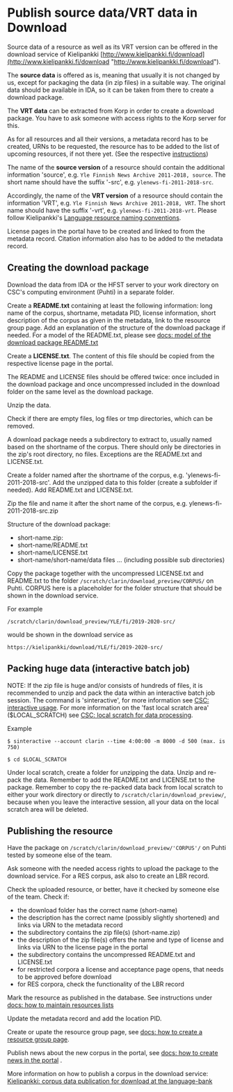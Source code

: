 # Publish source data/VRT data in Download
Source data of a resource as well as its VRT version can be offered in the download service of Kielipankki [http://www.kielipankki.fi/download](http://www.kielipankki.fi/download "http://www.kielipankki.fi/download").

The **source data** is offered as is, meaning that usually it is not changed by us, except for packaging the data (in zip files) in a suitable way. The original data should be available in IDA, so it can be taken from there to create a download package.

The **VRT data** can be extracted from Korp in order to create a download package. You have to ask someone with access rights to the Korp server for this.

As for all resources and all their versions, a metadata record has to be created, URNs to be requested, the resource has to be added to the list of upcoming resources, if not there yet. (See the respective [instructions](https://github.com/CSCfi/Kielipankki-utilities/blob/master/docs/))

The name of the **source version** of a resource should contain the additional information 'source', e.g. `Yle Finnish News Archive 2011-2018, source`. The short name should have the suffix '-src', e.g. `ylenews-fi-2011-2018-src`.

Accordingly, the name of the **VRT version** of a resource should contain the information 'VRT', e.g. `Yle Finnish News Archive 2011-2018, VRT`. The short name should have the suffix '-vrt', e.g. `ylenews-fi-2011-2018-vrt`. Please follow Kielipankki's [Language resource naming conventions](https://www.kielipankki.fi/development/language-resource-naming-conventions/).

License pages in the portal have to be created and linked to from the metadata record.
Citation information also has to be added to the metadata record.

## Creating the download package
Download the data from IDA or the HFST server to your work directory on CSC's computing environment (Puhti) in a separate folder. 

Create a **README.txt** containing at least the following information:
long name of the corpus, shortname, metadata PID, license information, short description of the corpus as given in the metadata, link to the resource group page. Add an explanation of the structure of the download package if needed.
For a model of the README.txt, please see [docs: model of the download package README.txt](model_download-package-README.md)

Create a **LICENSE.txt**. The content of this file should be copied from the respective license page in the portal.

The README and LICENSE files should be offered twice: once included in the download package and once uncompressed included in the download folder on the same level as the download package.

Unzip the data. 

Check if there are empty files, log files or tmp directories, which can be removed.

A download package needs a subdirectory to extract to, usually named based on the shortname of the corpus. 
There should only be directories in the zip's root directory, no files. Exceptions are the README.txt and LICENSE.txt.

Create a folder named after the shortname of the corpus, e.g. 'ylenews-fi-2011-2018-src'.
Add the unzipped data to this folder (create a subfolder if needed).
Add README.txt and LICENSE.txt.

Zip the file and name it after the short name of the corpus, e.g. ylenews-fi-2011-2018-src.zip

Structure of the download package:

- short-name.zip:
- short-name/README.txt
- short-name/LICENSE.txt
- short-name/short-name/data files ... (including possible sub directories)

Copy the package together with the uncompressed LICENSE.txt and README.txt to the folder `/scratch/clarin/download_preview/CORPUS/` on Puhti. CORPUS here is a placeholder for the folder structure that should be shown in the download service.

For example 

`/scratch/clarin/download_preview/YLE/fi/2019-2020-src/`

would be shown in the download service as 

`https://kielipankki/download/YLE/fi/2019-2020-src/`



## Packing huge data (interactive batch job)
NOTE: If the zip file is huge and/or consists of hundreds of files, it is recommended to unzip and pack the data within an interactive batch job session.
The command is 'sinteractive', for more information see [CSC: interactive usage](https://docs.csc.fi/computing/running/interactive-usage/).
For more information on the 'fast local scratch area' ($LOCAL_SCRATCH) see [CSC: local scratch for data processing](https://docs.csc.fi/support/faq/local_scratch_for_data_processing/).

Example

    $ sinteractive --account clarin --time 4:00:00 -m 8000 -d 500 (max. is 750)
    
    $ cd $LOCAL_SCRATCH

Under local scratch, create a folder for unzipping the data. 
Unzip and re-pack the data. Remember to add the README.txt and LICENSE.txt to the package.
Remember to copy the re-packed data back from local scratch to either your work directory or directly to `/scratch/clarin/download_preview/`, because when you leave the interactive session, all your data on the local scratch area will be deleted.


## Publishing the resource
Have the package on `/scratch/clarin/download_preview/'CORPUS'/` on Puhti tested by someone else of the team.

Ask someone with the needed access rights to upload the package to the download service.
For a RES corpus, ask also to create an LBR record.

Check the uploaded resource, or better, have it checked by someone else of the team.
Check if:

- the download folder has the correct name (short-name)
- the description has the correct name (possibly slightly shortened) and links via URN to the metadata record
- the subdirectory contains the zip file(s) (short-name.zip)
- the description of the zip file(s) offers the name and type of license and links via URN to the license page in the portal
- the subdirectory contains the uncompressed README.txt and LICENSE.txt
- for restricted corpora a license and acceptance page opens, that needs to be approved before download
- for RES corpora, check the functionality of the LBR record

Mark the resource as published in the database. See instructions under [docs: how to maintain resources lists](howto_maintain_resource_lists_database.md)

Update the metadata record and add the location PID.

Create or upate the resource group page, see [docs: how to create a resource group page](howto_resource_group_page.md).

Publish news about the new corpus in the portal, see [docs: how to create news in the portal](howto_portal_news.md) .



More information on how to publish a corpus in the download service:
[Kielipankki: corpus data publication for download at the language-bank](https://www.kielipankki.fi/development/corpus-data-publication-for-download-at-the-language-bank/)

